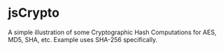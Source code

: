 jsCrypto
========

A simple illustration of some Cryptographic Hash Computations for AES, MD5, SHA, etc. Example uses SHA-256 specifically.